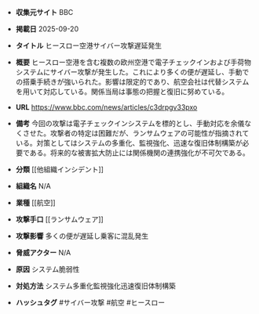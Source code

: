 - **収集元サイト**
BBC

- **掲載日**
2025-09-20

- **タイトル**
ヒースロー空港サイバー攻撃遅延発生

- **概要**
ヒースロー空港を含む複数の欧州空港で電子チェックインおよび手荷物システムにサイバー攻撃が発生した。これにより多くの便が遅延し、手動での搭乗手続きが強いられた。影響は限定的であり、航空会社は代替システムを用いて対応している。関係当局は事態の把握と復旧に努めている。

- **URL**
https://www.bbc.com/news/articles/c3drpgv33pxo

- **備考**
今回の攻撃は電子チェックインシステムを標的とし、手動対応を余儀なくさせた。攻撃者の特定は困難だが、ランサムウェアの可能性が指摘されている。対策としてはシステムの多重化、監視強化、迅速な復旧体制構築が必要である。将来的な被害拡大防止には関係機関の連携強化が不可欠である。

- **分類**
[[他組織インシデント]]

- **組織名**
N/A

- **業種**
[[航空]]

- **攻撃手口**
[[ランサムウェア]]

- **攻撃影響**
多くの便が遅延し乗客に混乱発生

- **脅威アクター**
N/A

- **原因**
システム脆弱性

- **対処方法**
システム多重化監視強化迅速復旧体制構築

- **ハッシュタグ**
#サイバー攻撃 #航空 #ヒースロー
